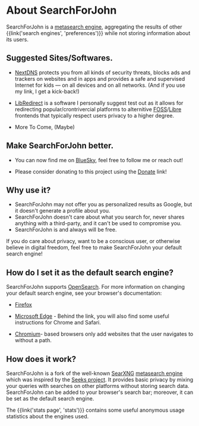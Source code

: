 # About SearchForJohn

SearchForJohn is a [metasearch engine], aggregating the results of other
{{link('search engines', 'preferences')}} while not storing information about
its users.

## Suggested Sites/Softwares.

- [NextDNS] protects you from all kinds of security threats, blocks ads and trackers on websites and in apps and provides a safe and supervised Internet for kids — on all devices and on all networks. (And if you use my link, I get a kick-back!)

- [LibRedirect] is a software I personally suggest test out as it allows for redirecting popular/crontrivercial platforms to alternitive [FOSS]/[Libre] frontends that typically respect users privacy to a higher degree.

- More To Come, (Maybe)

## Make SearchForJohn better.

- You can now find me on [BlueSky], feel free to follow me or reach out!

- Please consider donating to this project using the [Donate] link!

## Why use it?

- SearchForJohn may not offer you as personalized results as Google, but it doesn't
  generate a profile about you.
- SearchForJohn doesn't care about what you search for, never shares anything with a
  third-party, and it can't be used to compromise you.
- SearchForJohn is and always will be free.

If you do care about privacy, want to be a conscious user, or otherwise believe
in digital freedom, feel free to make SearchForJohn your default search engine!


## How do I set it as the default search engine?

SearchForJohn supports [OpenSearch].  For more information on changing your default
search engine, see your browser's documentation:

- [Firefox]

- [Microsoft Edge] - Behind the link, you will also find some useful instructions
  for Chrome and Safari.

- [Chromium]- based browsers only add websites that the user navigates to without
  a path.

## How does it work?

SearchForJohn is a fork of the well-known [SearXNG] [metasearch engine] which was
inspired by the [Seeks project].  It provides basic privacy by mixing your
queries with searches on other platforms without storing search data.  SearchForJohn
can be added to your browser's search bar; moreover, it can be set as the
default search engine.

The {{link('stats page', 'stats')}} contains some useful anonymous usage
statistics about the engines used.

[LibRedirect]: https://libredirect.github.io/
[FOSS]: https://wikipedia.org/wiki/Free_and_open-source_software
[Libre]: https://wikipedia.org/wiki/Free_software
[BlueSky]: https://bsky.app/profile/searchforjohn.com/
[Donate]: https://donate.searchforjohn.com/
[NextDNS]: https://nextdns.io/?from=yvftmcv3
[SearXNG]: https://github.com/searxng/searxng/
[metasearch engine]: https://en.wikipedia.org/wiki/Metasearch_engine
[Seeks project]: https://beniz.github.io/seeks/
[OpenSearch]: https://github.com/dewitt/opensearch/blob/master/opensearch-1-1-draft-6.md
[Firefox]: https://support.mozilla.org/en-US/kb/add-or-remove-search-engine-firefox
[Microsoft Edge]: https://support.microsoft.com/en-us/help/4028574/microsoft-edge-change-the-default-search-engine
[Chromium]: https://www.chromium.org/tab-to-search
